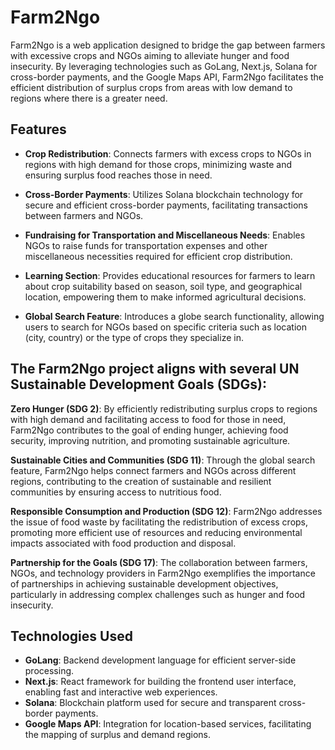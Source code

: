# Farm2Ngo

Farm2Ngo is a web application designed to bridge the gap between farmers with excessive crops and NGOs aiming to alleviate hunger and food insecurity. By leveraging technologies such as GoLang, Next.js, Solana for cross-border payments, and the Google Maps API, Farm2Ngo facilitates the efficient distribution of surplus crops from areas with low demand to regions where there is a greater need.

## Features

- **Crop Redistribution**: Connects farmers with excess crops to NGOs in regions with high demand for those crops, minimizing waste and ensuring surplus food reaches those in need.

- **Cross-Border Payments**: Utilizes Solana blockchain technology for secure and efficient cross-border payments, facilitating transactions between farmers and NGOs.

- **Fundraising for Transportation and Miscellaneous Needs**: Enables NGOs to raise funds for transportation expenses and other miscellaneous necessities required for efficient crop distribution.

- **Learning Section**: Provides educational resources for farmers to learn about crop suitability based on season, soil type, and geographical location, empowering them to make informed agricultural decisions.

- **Global Search Feature**: Introduces a globe search functionality, allowing users to search for NGOs based on specific criteria such as location (city, country) or the type of crops they specialize in. 

## The Farm2Ngo project aligns with several UN Sustainable Development Goals (SDGs):

**Zero Hunger (SDG 2)**: By efficiently redistributing surplus crops to regions with high demand and facilitating access to food for those in need, Farm2Ngo contributes to the goal of ending hunger, achieving food security, improving nutrition, and promoting sustainable agriculture.

**Sustainable Cities and Communities (SDG 11)**: Through the global search feature, Farm2Ngo helps connect farmers and NGOs across different regions, contributing to the creation of sustainable and resilient communities by ensuring access to nutritious food.

**Responsible Consumption and Production (SDG 12)**: Farm2Ngo addresses the issue of food waste by facilitating the redistribution of excess crops, promoting more efficient use of resources and reducing environmental impacts associated with food production and disposal.

**Partnership for the Goals (SDG 17)**: The collaboration between farmers, NGOs, and technology providers in Farm2Ngo exemplifies the importance of partnerships in achieving sustainable development objectives, particularly in addressing complex challenges such as hunger and food insecurity.

## Technologies Used

- **GoLang**: Backend development language for efficient server-side processing.
- **Next.js**: React framework for building the frontend user interface, enabling fast and interactive web experiences.
- **Solana**: Blockchain platform used for secure and transparent cross-border payments.
- **Google Maps API**: Integration for location-based services, facilitating the mapping of surplus and demand regions.

